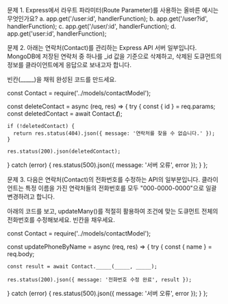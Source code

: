 문제 1. Express에서 라우트 파라미터(Route Parameter)를 사용하는 올바른 예시는 무엇인가요?
a. app.get('/user:id', handlerFunction);
b. app.get('/user?id', handlerFunction);
c. app.get('/user/:id', handlerFunction);
d. app.get('user:id', handlerFunction);

문제 2. 아래는 연락처(Contact)를 관리하는 Express API 서버 일부입니다.
MongoDB에 저장된 연락처 중 하나를 _id 값을 기준으로 삭제하고,
삭제된 도큐먼트의 정보를 클라이언트에게 응답으로 보내고자 합니다.

빈칸(_____)을 채워 완성된 코드를 만드세요.

const Contact = require('../models/contactModel');

const deleteContact = async (req, res) => {
  try {
    const { id } = req.params;
    const deletedContact = await Contact._____(_____); 
    
    if (!deletedContact) {
      return res.status(404).json({ message: '연락처를 찾을 수 없습니다.' });
    }

    res.status(200).json(deletedContact);
  } catch (error) {
    res.status(500).json({ message: '서버 오류', error });
  }
};

문제 3. 다음은 연락처(Contact)의 전화번호를 수정하는 API의 일부분입니다.
클라이언트는 특정 이름을 가진 연락처들의 전화번호를 모두 "000-0000-0000"으로 일괄 변경하려고 합니다.

아래의 코드를 보고, updateMany()를 적절히 활용하여 조건에 맞는 도큐먼트 전체의 전화번호를 수정해보세요.
빈칸을 채우세요.

const Contact = require('../models/contactModel');

const updatePhoneByName = async (req, res) => {
  try {
    const { name } = req.body;

    const result = await Contact._____(_____, _____);

    res.status(200).json({ message: '전화번호 수정 완료', result });
  } catch (error) {
    res.status(500).json({ message: '서버 오류', error });
  }
};